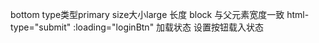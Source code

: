 bottom
type类型primary
size大小large 长度
block 与父元素宽度一致
html-type="submit" 
:loading="loginBtn" 加载状态 设置按钮载入状态